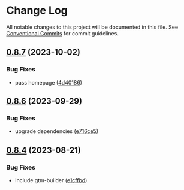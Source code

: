 # Change Log

All notable changes to this project will be documented in this file.
See [Conventional Commits](https://conventionalcommits.org) for commit guidelines.

## [0.8.7](https://github.com/optimics/forge/compare/v0.8.6...v0.8.7) (2023-10-02)


### Bug Fixes

* pass homepage ([4d40186](https://github.com/optimics/forge/commit/4d40186486ad8ef423aa222894bfff238aadfcd8))





## [0.8.6](https://github.com/optimics/forge/compare/v0.8.5...v0.8.6) (2023-09-29)


### Bug Fixes

* upgrade dependencies ([e716ce5](https://github.com/optimics/forge/commit/e716ce5355eae41d8bc194cb7d871b1936c7c782))





## [0.8.4](https://github.com/optimics/forge/compare/v0.8.3...v0.8.4) (2023-08-21)


### Bug Fixes

* include gtm-builder ([e1cffbd](https://github.com/optimics/forge/commit/e1cffbd2926564b9ef8c59b1c57a20984a41da5a))
